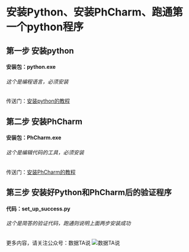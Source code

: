 # 安装Python、安装PhCharm、跑通第一个python程序
## 第一步 安装python
#### 安装包：python.exe
###### 这个是编程语言，必须安装
传送门：[安装python的教程]( http://t.cn/A6Ps4pmr)

## 第二步 安装PhCharm
#### 安装包：PhCharm.exe
###### 这个是编辑代码的工具，必须安装
传送门：[安装PhCharm的教程]( http://t.cn/A6Ps4REw)

## 第三步 安装好Python和PhCharm后的验证程序
#### 代码：set_up_success.py
###### 这个是简答的验证代码，跑通则说明上面两步安装成功

更多内容，请关注公众号：数据TA说
![数据TA说](https://github.com/kanmendashu2020/verify_python/blob/master/data.jpg)

